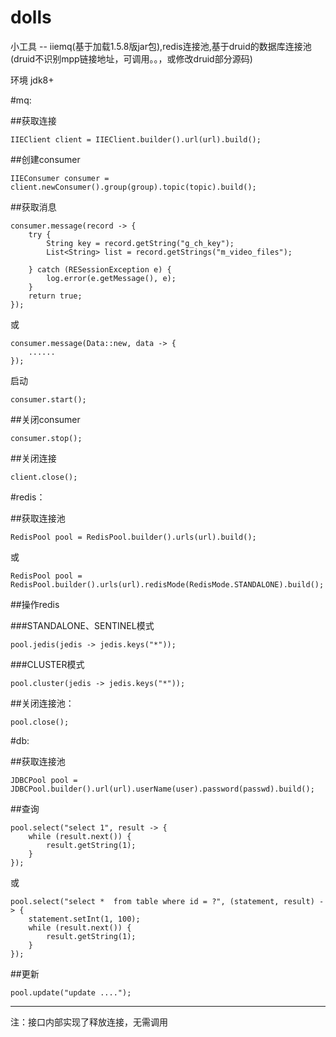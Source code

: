 # dolls
小工具 -- iiemq(基于加载1.5.8版jar包),redis连接池,基于druid的数据库连接池(druid不识别mpp链接地址，可调用。。，或修改druid部分源码)

环境 jdk8+

#mq:

##获取连接

    IIEClient client = IIEClient.builder().url(url).build();
##创建consumer

    IIEConsumer consumer = client.newConsumer().group(group).topic(topic).build();
##获取消息
    
    consumer.message(record -> {
        try {
            String key = record.getString("g_ch_key");
            List<String> list = record.getStrings("m_video_files");

        } catch (RESessionException e) {
            log.error(e.getMessage(), e);
        }
        return true;
    });
或

    consumer.message(Data::new, data -> {
        ......
    });
启动
    
    consumer.start();
##关闭consumer

    consumer.stop();
##关闭连接
    
    client.close();

#redis：

##获取连接池

    RedisPool pool = RedisPool.builder().urls(url).build();
或

    RedisPool pool = RedisPool.builder().urls(url).redisMode(RedisMode.STANDALONE).build();
##操作redis

###STANDALONE、SENTINEL模式
    
    pool.jedis(jedis -> jedis.keys("*"));
###CLUSTER模式
    
    pool.cluster(jedis -> jedis.keys("*"));
##关闭连接池：

    pool.close();

#db:

##获取连接池

    JDBCPool pool = JDBCPool.builder().url(url).userName(user).password(passwd).build();
##查询

    pool.select("select 1", result -> {
        while (result.next()) {
            result.getString(1);
        }
    });
或

    pool.select("select *  from table where id = ?", (statement, result) -> {
        statement.setInt(1, 100);
        while (result.next()) {
            result.getString(1);
        }
    });
##更新

    pool.update("update ....");



--------------------------
注：接口内部实现了释放连接，无需调用
